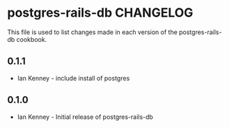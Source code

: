 postgres-rails-db CHANGELOG
===========================

This file is used to list changes made in each version of the postgres-rails-db cookbook.

0.1.1
-----
- Ian Kenney - include install of postgres

0.1.0
-----
- Ian Kenney - Initial release of postgres-rails-db

